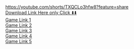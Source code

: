 <!-- wp:image {"align":"center","id":25,"sizeSlug":"large","linkDestination":"none","className":"is-style-rounded"} -->
<div class="wp-block-image is-style-rounded"><figure class="aligncenter size-large"><img src="https://rg247ff.files.wordpress.com/2021/10/img_20211015_144348.png?w=977" alt="" class="wp-image-25"/></figure></div>
<!-- /wp:image -->

<!-- wp:social-links {"align":"center"} -->
<ul class="wp-block-social-links aligncenter"><!-- wp:social-link {"url":"https://youtube.com/channel/UC0nRQT-z1-RmQRdZSoXrc3g","service":"youtube","label":"RG247FF"} /-->

<!-- wp:social-link {"url":"https://www.facebook.com/rggaming.f","service":"facebook","label":"RG Gaming"} /-->

<!-- wp:social-link {"url":"https://instagram.com/rg247ff?utm_medium=copy_link","service":"instagram","label":"RG247FF"} /--></ul>
<!-- /wp:social-links -->

<!-- wp:image {"id":23,"sizeSlug":"large"} -->
<figure class="wp-block-image size-large"><img src="https://rg247ff.files.wordpress.com/2021/10/img_20211015_143845.png?w=1024" alt="" class="wp-image-23"/></figure>
<!-- /wp:image -->

<!-- wp:image {"id":37,"sizeSlug":"large","linkDestination":"custom"} -->
<figure class="wp-block-image size-large"><img src="https://rg247ff.files.wordpress.com/2021/10/img_20211015_155126.png?w=1024" alt="" class="wp-image-37"/></figure>
<!-- /wp:image -->

<!-- wp:buttons -->
<div class="wp-block-buttons"><!-- wp:button {"textColor":"black","gradient":"luminous-vivid-amber-to-luminous-vivid-orange","width":100,"className":"is-style-outline","style":{"border":{"radius":"6px"}}} -->
<div class="wp-block-button has-custom-width wp-block-button__width-100 is-style-outline"><a class="wp-block-button__link has-black-color has-luminous-vivid-amber-to-luminous-vivid-orange-gradient-background has-text-color has-background" href="https://youtube.com/shorts/TXQCLo3hfw8?feature=share" style="border-radius:6px" target="_blank" rel="RG247FF">https://youtube.com/shorts/TXQCLo3hfw8?feature=share</a></div>
<!-- /wp:button -->

<!-- wp:button {"textColor":"pale-pink","gradient":"midnight","width":100,"className":"is-style-outline"} -->
<div class="wp-block-button has-custom-width wp-block-button__width-100 is-style-outline"><a class="wp-block-button__link has-pale-pink-color has-midnight-gradient-background has-text-color has-background" href="https://youtube.com/shorts/TXQCLo3hfw8?feature=share" target="_blank" rel="noreferrer noopener">Download Link Here only Click ⬇️⬇️</a></div>
<!-- /wp:button -->

<!-- wp:button {"textColor":"vivid-purple","gradient":"blush-light-purple"} -->
<div class="wp-block-button"><a class="wp-block-button__link has-vivid-purple-color has-blush-light-purple-gradient-background has-text-color has-background" href="https://play.google.com/store/apps/details?id=com.mgc.miami.crime.simulator.two" target="_blank" rel="noreferrer noopener">Game Link 1</a></div>
<!-- /wp:button -->

<!-- wp:button {"textColor":"vivid-cyan-blue","gradient":"blush-bordeaux"} -->
<div class="wp-block-button"><a class="wp-block-button__link has-vivid-cyan-blue-color has-blush-bordeaux-gradient-background has-text-color has-background" href="https://play.google.com/store/apps/details?id=com.gameloft.android.ANMP.GloftGGHM" target="_blank" rel="noreferrer noopener">Game Link 2</a></div>
<!-- /wp:button -->

<!-- wp:button {"textColor":"vivid-green-cyan","gradient":"vivid-cyan-blue-to-vivid-purple"} -->
<div class="wp-block-button"><a class="wp-block-button__link has-vivid-green-cyan-color has-vivid-cyan-blue-to-vivid-purple-gradient-background has-text-color has-background" href="https://play.google.com/store/apps/details?id=com.PoxelStudios.DudeTheftAuto" target="_blank" rel="noreferrer noopener">Game Link 3</a></div>
<!-- /wp:button -->

<!-- wp:button {"textColor":"vivid-red","gradient":"midnight"} -->
<div class="wp-block-button"><a class="wp-block-button__link has-vivid-red-color has-midnight-gradient-background has-text-color has-background" href="https://play.google.com/store/apps/details?id=com.MadOut.BIG" target="_blank" rel="noreferrer noopener">Game Link 4</a></div>
<!-- /wp:button -->

<!-- wp:button {"textColor":"white","gradient":"cool-to-warm-spectrum"} -->
<div class="wp-block-button"><a class="wp-block-button__link has-white-color has-cool-to-warm-spectrum-gradient-background has-text-color has-background" href="https://play.google.com/store/apps/details?id=com.gameloft.android.ANMP.GloftGGHM" target="_blank" rel="noreferrer noopener">Game Link 5</a></div>
<!-- /wp:button --></div>
<!-- /wp:buttons -->

<!-- wp:search {"label":"Search","buttonText":"Search","align":"center"} /-->

<!-- wp:latest-posts /-->

